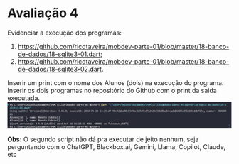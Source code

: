 # Avaliação 4
Evidenciar a execução dos programas:
1) https://github.com/ricdtaveira/mobdev-parte-01/blob/master/18-banco-de-dados/18-sqlite3-01.dart;
2) https://github.com/ricdtaveira/mobdev-parte-01/blob/master/18-banco-de-dados/18-sqlite3-02.dart.

Inserir um print com o nome dos Alunos (dois) na execução do programa. Inserir os dois programas no repositório do Github com o print da saida executada.
<img src="Captura de tela 2024-11-28 163440.png" />

**Obs:** O segundo script não dá pra executar de jeito nenhum, seja perguntando com o ChatGPT, Blackbox.ai, Gemini, Llama, Copilot, Claude, etc
